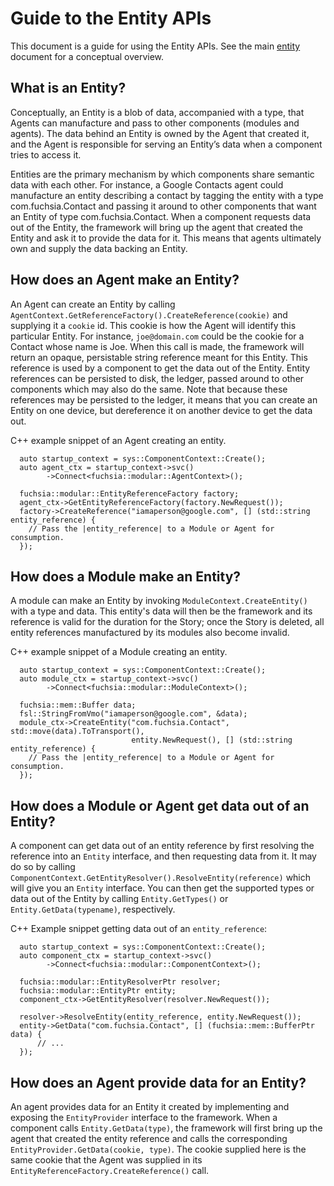 # Guide to the Entity APIs

This document is a guide for using the Entity APIs. See the main
[entity](../entity.md) document for a conceptual overview.

## What is an Entity?
Conceptually, an Entity is a blob of data, accompanied with a type, that Agents
can manufacture and pass to other components (modules and agents). The data
behind an Entity is owned by the Agent that created it, and the Agent is
responsible for serving an Entity’s data when a component tries to access it.

Entities are the primary mechanism by which components share semantic data with
each other.  For instance, a Google Contacts agent could manufacture an entity
describing a contact by tagging the entity with a type com.fuchsia.Contact and
passing it around to other components that want an Entity of type
com.fuchsia.Contact. When a component requests data out of the Entity, the
framework will bring up the agent that created the Entity and ask it to provide
the data for it. This means that agents ultimately own and supply the data
backing an Entity.

## How does an Agent make an Entity?
An Agent can create an Entity by calling
`AgentContext.GetReferenceFactory().CreateReference(cookie)` and supplying it a
`cookie` id. This cookie is how the Agent will identify this particular Entity.
For instance, `joe@domain.com` could be the cookie for a Contact whose name is
Joe. When this call is made, the framework will return an opaque, persistable
string reference meant for this Entity. This reference is used by a component to
get the data out of the Entity. Entity references can be persisted to disk, the
ledger, passed around to other components which may also do the same. Note that
because these references may be persisted to the ledger, it means that you can
create an Entity on one device, but dereference it on another device to get the
data out.

C++ example snippet of an Agent creating an entity.
```
  auto startup_context = sys::ComponentContext::Create();
  auto agent_ctx = startup_context->svc()
        ->Connect<fuchsia::modular::AgentContext>();

  fuchsia::modular::EntityReferenceFactory factory;
  agent_ctx->GetEntityReferenceFactory(factory.NewRequest());
  factory->CreateReference("iamaperson@google.com", [] (std::string entity_reference) {
    // Pass the |entity_reference| to a Module or Agent for consumption.
  });
```

## How does a Module make an Entity?
A module can make an Entity by invoking `ModuleContext.CreateEntity()` with a
type and data. This entity's data will then be the framework and its reference
is valid for the duration for the Story; once the Story is deleted, all
entity references manufactured by its modules also become invalid.

C++ example snippet of a Module creating an entity.
```
  auto startup_context = sys::ComponentContext::Create();
  auto module_ctx = startup_context->svc()
        ->Connect<fuchsia::modular::ModuleContext>();

  fuchsia::mem::Buffer data;
  fsl::StringFromVmo("iamaperson@google.com", &data);
  module_ctx->CreateEntity("com.fuchsia.Contact", std::move(data).ToTransport(),
                           entity.NewRequest(), [] (std::string entity_reference) {
    // Pass the |entity_reference| to a Module or Agent for consumption.
  });
```

## How does a Module or Agent get data out of an Entity?
A component can get data out of an entity reference by first resolving the
reference into an `Entity` interface, and then requesting data from it. It may do
so by calling `ComponentContext.GetEntityResolver().ResolveEntity(reference)`
which will give you an `Entity` interface. You can then get the supported types or
data out of the Entity by calling `Entity.GetTypes()` or
`Entity.GetData(typename)`, respectively.

C++ Example snippet getting data out of an `entity_reference`:
```
  auto startup_context = sys::ComponentContext::Create();
  auto component_ctx = startup_context->svc()
        ->Connect<fuchsia::modular::ComponentContext>();

  fuchsia::modular::EntityResolverPtr resolver;
  fuchsia::modular::EntityPtr entity;
  component_ctx->GetEntityResolver(resolver.NewRequest());

  resolver->ResolveEntity(entity_reference, entity.NewRequest());
  entity->GetData("com.fuchsia.Contact", [] (fuchsia::mem::BufferPtr data) {
      // ...
  });
```

## How does an Agent provide data for an Entity?
An agent provides data for an Entity it created by implementing and exposing the
`EntityProvider` interface to the framework. When a component calls
`Entity.GetData(type)`, the framework will first bring up the agent that created
the entity reference and calls the corresponding `EntityProvider.GetData(cookie,
type)`. The cookie supplied here is the same cookie that the Agent was supplied
in its `EntityReferenceFactory.CreateReference()` call.
